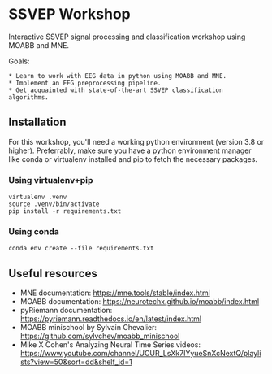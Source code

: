 # SSVEP Workshop
Interactive SSVEP signal processing and classification workshop using MOABB and MNE.

Goals:

    * Learn to work with EEG data in python using MOABB and MNE.
    * Implement an EEG preprocessing pipeline.
    * Get acquainted with state-of-the-art SSVEP classification algorithms.

## Installation

For this workshop, you'll need a working python environment (version 3.8 or
higher). Preferrably, make sure you have a python environment manager like
conda or virtualenv installed and pip to fetch the necessary packages.

### Using virtualenv+pip
```
virtualenv .venv
source .venv/bin/activate
pip install -r requirements.txt
```

### Using conda
```
conda env create --file requirements.txt
```

## Useful resources
* MNE documentation: https://mne.tools/stable/index.html
* MOABB documentation: https://neurotechx.github.io/moabb/index.html
* pyRiemann documentation: https://pyriemann.readthedocs.io/en/latest/index.html
* MOABB minischool by Sylvain Chevalier: https://github.com/sylvchev/moabb_minischool
* Mike X Cohen's Analyzing Neural Time Series videos: https://www.youtube.com/channel/UCUR_LsXk7IYyueSnXcNextQ/playlists?view=50&sort=dd&shelf_id=1
